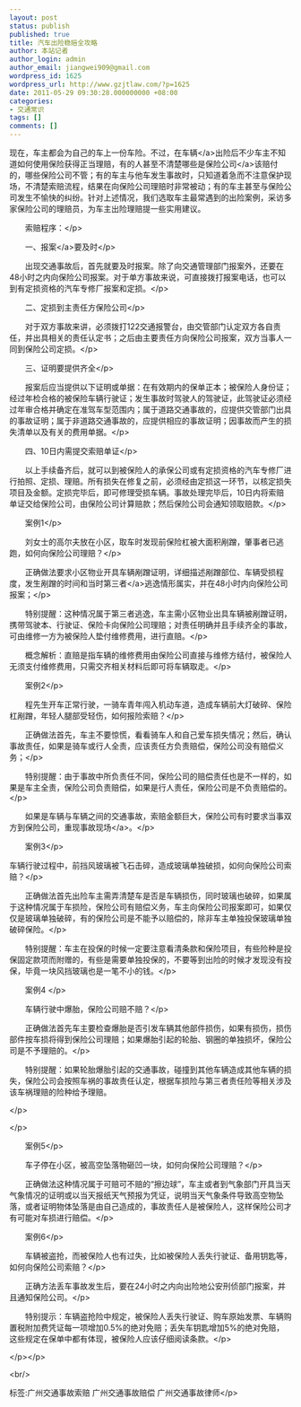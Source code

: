```yaml
---
layout: post
status: publish
published: true
title: 汽车出险稳赔全攻略
author: 本站记者
author_login: admin
author_email: jiangwei909@gmail.com
wordpress_id: 1625
wordpress_url: http://www.gzjtlaw.com/?p=1625
date: 2011-05-29 09:30:28.000000000 +08:00
categories:
- 交通常识
tags: []
comments: []
---
```

<p><p>现在，车主都会为自己的车上一份车险。不过，在<a>车辆<&#47;a>出险后不少车主不知道如何使用保险获得正当理赔，有的人甚至不清楚哪些是<a>保险公司<&#47;a>该赔付的，哪些保险公司不管；有的车主与他车发生事故时，只知道着急而不注意保护现场，不清楚索赔流程，结果在向保险公司理赔时非常被动；有的车主甚至与保险公司发生不愉快的纠纷。针对上述情况，我们选取车主最常遇到的出险案例，采访多家保险公司的理赔员，为车主出险理赔提一些实用建议。<p>　　索赔程序：<&#47;p><p>　　一、<a>报案<&#47;a>要及时<&#47;p><p>　　出现交通事故后，首先就要及时报案。除了向交通管理部门报案外，还要在48小时之内向保险公司报案。对于单方事故来说，可直接拨打报案电话，也可以到有定损资格的汽车专修厂报案和定损。<&#47;p><p>　　二、定损到主责任方保险公司<&#47;p><p>　　对于双方事故来讲，必须拨打122交通报警台，由交管部门认定双方各自责任，并出具相关的责任认定书；之后由主要责任方向保险公司报案，双方当事人一同到保险公司定损。<&#47;p><p>　　三、证明要提供齐全<&#47;p><p>　　报案后应当提供以下证明或单据：在有效期内的保单正本；被保险人身份证；经过年检合格的被保险车辆行驶证；发生事故时驾驶人的驾驶证，此驾驶证必须经过年审合格并确定在准驾车型范围内；属于道路交通事故的，应提供交管部门出具的事故证明；属于非道路交通事故的，应提供相应的事故证明；因事故而产生的损失清单以及有关的费用单据。<&#47;p><p>　　四、10日内需提交索赔单证<&#47;p><p>　　以上手续备齐后，就可以到被保险人的承保公司或有定损资格的汽车专修厂进行拍照、定损、理赔。所有损失在修复之前，必须经由定损这一环节，以核定损失项目及金额。定损完毕后，即可修理受损车辆。事故处理完毕后，10日内将索赔单证交给保险公司，由保险公司计算赔款；然后保险公司会通知领取赔款。<&#47;p><p>　　案例1<&#47;p><p>　　刘女士的高尔夫放在小区，取车时发现前保险杠被大面积剐蹭，肇事者已逃跑，如何向保险公司理赔？<&#47;p><p>　　正确做法要求小区物业开具车辆剐蹭证明，详细描述剐蹭部位、车辆受损程度，发生剐蹭的时间和当时<a>第三者<&#47;a>逃逸情形属实，并在48小时内向保险公司报案；<&#47;p><p>　　特别提醒：这种情况属于第三者逃逸，车主需小区物业出具车辆被剐蹭证明，携带驾驶本、行驶证、保险卡向保险公司理赔；对责任明确并且手续齐全的事故，可由维修一方为被保险人垫付维修费用，进行直赔。<&#47;p><p>　　概念解析：直赔是指车辆的维修费用由保险公司直接与维修方结付，被保险人无须支付维修费用，只需交齐相关材料后即可将车辆取走。<&#47;p><p>　　案例2<&#47;p><p>　　程先生开车正常行驶，一骑车青年闯入机动车道，造成车辆前大灯破碎、保险杠剐蹭，年轻人腿部受轻伤，如何报险索赔？<&#47;p><p>　　正确做法首先，车主不要惊慌，看看骑车人和自己爱车损失情况；然后，确认事故责任，如果是骑车或行人全责，应该责任方负责赔偿，保险公司没有赔偿义务；<&#47;p><p>　　特别提醒：由于事故中所负责任不同，保险公司的赔偿责任也是不一样的，如果是车主全责，保险公司负责赔偿，如果是行人责任，保险公司是不负责赔偿的。<&#47;p><p>　　如果是车辆与车辆之间的交通事故，索赔金额巨大，保险公司有时要求当事双方到保险公司，重现<a>事故现场<&#47;a>。<&#47;p><p>　　案例3<&#47;p><p> 车辆行驶过程中，前挡风玻璃被飞石击碎，造成玻璃单独破损，如何向保险公司索赔？<&#47;p><p>　　正确做法首先出险车主需弄清楚车是否是车辆损伤，同时玻璃也破碎，如果属于这种情况属于车损险，保险公司有赔偿义务，车主向保险公司报案即可，如果仅仅是玻璃单独破碎，有的保险公司是不能予以赔偿的，除非车主单独投保玻璃单独破碎保险。<&#47;p><p>　　特别提醒：车主在投保的时候一定要注意看清条款和保险项目，有些险种是投保固定款项而附赠的，有些是需要单独投保的，不要等到出险的时候才发现没有投保，毕竟一块风挡玻璃也是一笔不小的钱。<&#47;p><p>　　案例4 <&#47;p><p>　　车辆行驶中爆胎，保险公司赔不赔？<&#47;p><p>　　正确做法首先车主要检查爆胎是否引发车辆其他部件损伤，如果有损伤，损伤部件按车损将得到保险公司理赔；如果爆胎引起的轮胎、钢圈的单独损坏，保险公司是不予理赔的。<&#47;p><p>　　特别提醒：如果轮胎爆胎引起的交通事故，碰撞到其他车辆造成其他车辆的损失，保险公司会按照车祸的事故责任认定，根据车损险与第三者责任险等相关涉及该车祸理赔的险种给予理赔。<p><&#47;p><p><&#47;p><p>　　案例5<&#47;p><p>　　车子停在小区，被高空坠落物砸凹一块，如何向保险公司理赔？<&#47;p><p>　　正确做法这种情况属于可赔可不赔的&ldquo;擦边球&rdquo;，车主或者到气象部门开具当天气象情况的证明或以当天报纸天气预报为凭证，说明当天气象条件导致高空物坠落，或者证明物体坠落是由自己造成的，事故责任人是被保险人，这样保险公司才有可能对车损进行赔偿。<&#47;p><p>　　案例6<&#47;p><p>　　车辆被盗抢，而被保险人也有过失，比如被保险人丢失行驶证、备用钥匙等，如何向保险公司索赔？<&#47;p><p>　　正确方法丢车事故发生后，要在24小时之内向出险地公安刑侦部门报案，并且通知保险公司。<&#47;p><p>　　特别提示：车辆盗抢险中规定，被保险人丢失行驶证、购车原始发票、车辆购置税附加费凭证每一项增加0.5%的绝对免赔；丢失车钥匙增加5%的绝对免赔，这些规定在保单中都有体现，被保险人应该仔细阅读条款。<&#47;p><p><&#47;p><&#47;p><br&#47;><p>标签:广州交通事故索赔 广州交通事故赔偿 广州交通事故律师<&#47;p>
